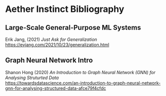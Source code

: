 # Aether Instinct Bibliography

## Large-Scale General-Purpose ML Systems
Erik Jang, (2021) _Just Ask for Generalization_<br>
https://evjang.com/2021/10/23/generalization.html

## Graph Neural Network Intro
Shanon Hong (2020) _An Introduction to Graph Neural Network (GNN) for
Analysing Struturted Data_<br>
https://towardsdatascience.com/an-introduction-to-graph-neural-network-gnn-for-analysing-structured-data-afce79f4cfdc
